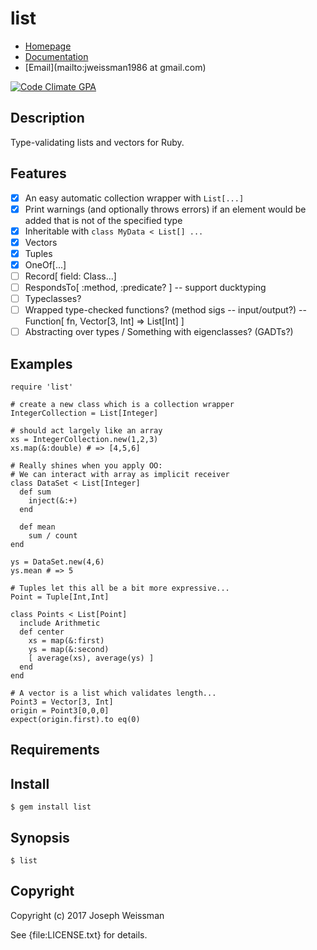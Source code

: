 # list

* [Homepage](https://rubygems.org/gems/list)
* [Documentation](http://rubydoc.info/gems/list/frames)
* [Email](mailto:jweissman1986 at gmail.com)

[![Code Climate GPA](https://codeclimate.com/github//list/badges/gpa.svg)](https://codeclimate.com/github//list)

## Description

Type-validating lists and vectors for Ruby.

## Features

  - [x] An easy automatic collection wrapper with `List[...]`
  - [x] Print warnings (and optionally throws errors) if an element would be added that is not of the specified type
  - [x] Inheritable with `class MyData < List[] ...`
  - [x] Vectors
  - [x] Tuples
  - [x] OneOf[...]
  - [ ] Record[ field: Class...]
  - [ ] RespondsTo[ :method, :predicate? ] -- support ducktyping
  - [ ] Typeclasses?
  - [ ] Wrapped type-checked functions? (method sigs -- input/output?) -- Function[ fn, Vector[3, Int] => List[Int] ]
  - [ ] Abstracting over types / Something with eigenclasses? (GADTs?)

## Examples

    require 'list'

    # create a new class which is a collection wrapper
    IntegerCollection = List[Integer]

    # should act largely like an array
    xs = IntegerCollection.new(1,2,3)
    xs.map(&:double) # => [4,5,6]

    # Really shines when you apply OO:
    # We can interact with array as implicit receiver
    class DataSet < List[Integer]
      def sum
        inject(&:+)
      end

      def mean
        sum / count
    end

    ys = DataSet.new(4,6)
    ys.mean # => 5

    # Tuples let this all be a bit more expressive...
    Point = Tuple[Int,Int]

    class Points < List[Point]
      include Arithmetic
      def center
        xs = map(&:first)
        ys = map(&:second)
        [ average(xs), average(ys) ]
      end
    end

    # A vector is a list which validates length...
    Point3 = Vector[3, Int]
    origin = Point3[0,0,0]
    expect(origin.first).to eq(0)

## Requirements

## Install

    $ gem install list

## Synopsis

    $ list

## Copyright

Copyright (c) 2017 Joseph Weissman

See {file:LICENSE.txt} for details.
